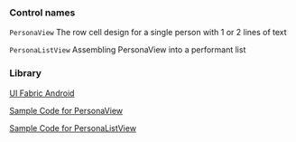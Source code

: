 ### Control names

`PersonaView` The row cell design for a single person with 1 or 2 lines of text

`PersonaListView` Assembling PersonaView into a performant list

### Library

[UI Fabric Android](https://github.com/OfficeDev/ui-fabric-android)

[Sample Code for PersonaView](https://github.com/OfficeDev/ui-fabric-android/blob/master/OfficeUIFabric.Demo/src/main/java/com/microsoft/officeuifabricdemo/demos/PersonaViewActivity.kt)

[Sample Code for PersonaListView](https://github.com/OfficeDev/ui-fabric-android/blob/master/OfficeUIFabric.Demo/src/main/java/com/microsoft/officeuifabricdemo/demos/PersonaListViewActivity.kt)
